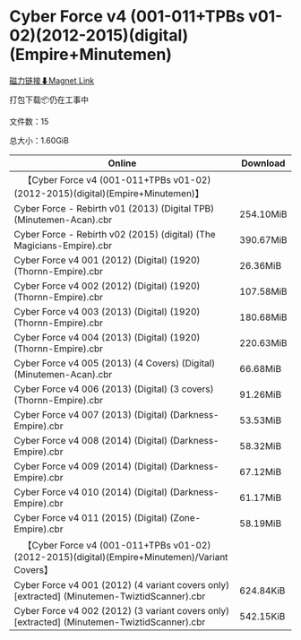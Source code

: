 # Cyber Force v4 (001-011+TPBs v01-02)(2012-2015)(digital)(Empire+Minutemen)

[磁力链接⬇Magnet Link](magnet:?xt=urn:btih:6bbddf9d36432cc860b0d89f29ce0f6115b0d728&dn=Cyber%20Force%20v4%20%28001-011%2BTPBs%20v01-02%29%282012-2015%29%28digital%29%28Empire%2BMinutemen%29)

打包下载📦仍在工事中

文件数：15

总大小：1.60GiB

Online | Download
--- | ---
&emsp;【Cyber Force v4 (001-011+TPBs v01-02)(2012-2015)(digital)(Empire+Minutemen)】 | 
Cyber Force - Rebirth v01 (2013) (Digital TPB) (Minutemen-Acan).cbr | 254.10MiB
Cyber Force - Rebirth v02 (2015) (digital) (The Magicians-Empire).cbr | 390.67MiB
Cyber Force v4 001 (2012) (Digital) (1920) (Thornn-Empire).cbr | 26.36MiB
Cyber Force v4 002 (2012) (Digital) (1920) (Thornn-Empire).cbr | 107.58MiB
Cyber Force v4 003 (2013) (Digital) (1920) (Thornn-Empire).cbr | 180.68MiB
Cyber Force v4 004 (2013) (Digital) (1920) (Thornn-Empire).cbr | 220.63MiB
Cyber Force v4 005 (2013) (4 Covers) (Digital) (Minutemen-Acan).cbr | 66.68MiB
Cyber Force v4 006 (2013) (Digital) (3 covers) (Thornn-Empire).cbr | 91.26MiB
Cyber Force v4 007 (2013) (Digital) (Darkness-Empire).cbr | 53.53MiB
Cyber Force v4 008 (2014) (Digital) (Darkness-Empire).cbr | 58.32MiB
Cyber Force v4 009 (2014) (Digital) (Darkness-Empire).cbr | 67.12MiB
Cyber Force v4 010 (2014) (Digital) (Darkness-Empire).cbr | 61.17MiB
Cyber Force v4 011 (2015) (Digital) (Zone-Empire).cbr | 58.19MiB
&emsp;【Cyber Force v4 (001-011+TPBs v01-02)(2012-2015)(digital)(Empire+Minutemen)/Variant Covers】 | 
Cyber Force v4 001 (2012) (4 variant covers only) \[extracted\] (Minutemen-TwiztidScanner).cbr | 624.84KiB
Cyber Force v4 002 (2012) (3 variant covers only) \[extracted\] (Minutemen-TwiztidScanner).cbr | 542.15KiB